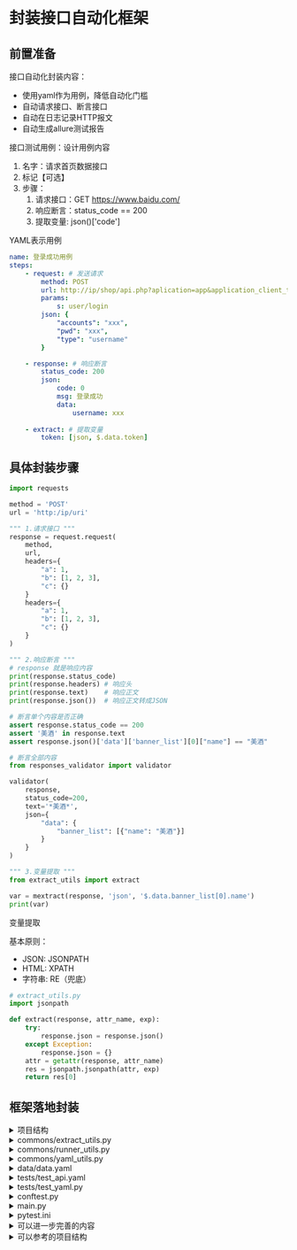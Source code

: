 # 封装接口自动化框架

## 前置准备

接口自动化封装内容：

- 使用yaml作为用例，降低自动化门槛
- 自动请求接口、断言接口
- 自动在日志记录HTTP报文
- 自动生成allure测试报告

接口测试用例：设计用例内容

1. 名字：请求首页数据接口
2. 标记【可选】
3. 步骤：
    1. 请求接口：GET https://www.baidu.com/
    2. 响应断言：status_code == 200
    3. 提取变量: json()['code']

YAML表示用例

```yaml
name: 登录成功用例
steps:
    - request: # 发送请求
        method: POST
        url: http://ip/shop/api.php?aplication=app&application_client_type=weixin
        params:
            s: user/login
        json: {
            "accounts": "xxx",
            "pwd": "xxx",
            "type": "username"
        }

    - response: # 响应断言
        status_code: 200
        json:
            code: 0
            msg: 登录成功
            data:
                username: xxx
    
    - extract: # 提取变量
        token: [json, $.data.token]
```

## 具体封装步骤

```python
import requests

method = 'POST'
url = 'http:/ip/uri'

""" 1.请求接口 """
response = request.request(
    method,
    url,
    headers={
        "a": 1,
        "b": [1, 2, 3],
        "c": {}
    }
    headers={
        "a": 1,
        "b": [1, 2, 3],
        "c": {}
    }
)

""" 2.响应断言 """
# response 就是响应内容
print(response.status_code)
print(response.headers) # 响应头
print(response.text)    # 响应正文
print(response.json())  # 响应正文转成JSON

# 断言单个内容是否正确
assert response.status_code == 200
assert '美酒' in response.text
assert response.json()['data']['banner_list'][0]["name"] == "美酒"

# 断言全部内容
from responses_validator import validator

validator(
    response,
    status_code=200,
    text='*美酒*',
    json={
        "data": {
            "banner_list": [{"name": "美酒"}]
        }
    }
)

""" 3.变量提取 """
from extract_utils import extract

var = mextract(response, 'json', '$.data.banner_list[0].name')
print(var)
```

变量提取

基本原则：

- JSON: JSONPATH
- HTML: XPATH
- 字符串: RE（兜底）

```python
# extract_utils.py
import jsonpath

def extract(response, attr_name, exp):
    try:
        response.json = response.json()
    except Exception:
        response.json = {}
    attr = getattr(response, attr_name)
    res = jsonpath.jsonpath(attr, exp)
    return res[0]
```

## 框架落地封装

<details>
<summary>项目结构</summary>

```bash
commons/__init__.py
commons/extract_utils.py
commons/runner_utils.py
commons/yaml_utils.py

data/data.yaml

logs/   # 生成的日志放这里

report/ # allure生成的报告放这里

temps/  # allure生成报告需要的材料放这里

tests/test_api.yaml
tests/test_yaml.py

conftest.py
main.py
pytest.ini
```

</details>

<details>
<summary>commons/extract_utils.py</summary>

```python
import jsonpath

def extract(response, attr_name, exp):
    try:
        response.json = response.json()
    except Exception:
        response.json = {}
    attr = getattr(response, attr_name)
    res = jsonpath.jsonpath(attr, exp)
    return res[0]
```

</details>

<details>
<summary>commons/runner_utils.py</summary>

```python
import requests
import responses_validator
from commons.extract_utils import extract

import logging

logger = logging.getLogger("Project Name")

def runner(k, v):
    match k:
        case 'request': # 发送请求
            logger.info("1. 正在发送请求...")
            logger.info(f"{v}")
            my_var['resp'] = requests.request(**v)   # 字典使用 **
        case 'response':    # 断言响应
            logger.info("2. 正在断言响应...")
            logger.info(f"{v}")
            responses_validator.validator(my_var['resp'], **v)  # 字典使用 **
        case 'extract': # 变量提取
            logger.info("3. 正在提取变量...")
            for var_name, var_exp in v.items():
                value = extract(my_var['resp'], *var_exp) # 列表使用 *
                logger.info(f" {var_name}  = {value} ")
        # 查询数据库...
```

</details>

<details>
<summary>commons/yaml_utils.py</summary>

```python
import yaml

def load_yaml(path):
    f = open(path, encoding="utf-8")
    s = f.read()
    data = yaml.safe_load(s)
    return data
```

</details>

<details>
<summary>data/data.yaml</summary>

```yaml
数字:
    - 1
    - -1
    - 1.1

字符串:
    - 'fadsfasdf'
    - "fagjasdlfjla"
    - fjalsdjfla

空值: null # JSON写法

列表: [ 1, 2, 3 ] # JSON写法

字典: { "a": 1, "b": 2 } # JSON写法
```

</details>

<details>
<summary>tests/test_api.yaml</summary>

```yaml
name: 登录成功用例
steps:
    - request: # 发送请求
        method: POST
        url: http://ip/shop/api.php?aplication=app&application_client_type=weixin
        params:
            s: user/login
        json: {
            "accounts": "xxx",
            "pwd": "xxx",
            "type": "username"
        }

    - response: # 响应断言
        status_code: 200
        json:
            code: 0
            msg: 登录成功
            data:
                username: xxx
    
    - extract: # 提取变量
        token: [json, $.data.token]
```

</details>

<details>
<summary>tests/test_yaml.py</summary>

```python
import allure
from commons.yaml_utils import load_yaml
from commons.runner_utils import runner

def test_yaml():
    my_var = {}
    data = load_yaml("tests/test_api.yaml")
    allure.title(data['name'])

    for step in data['steps']:
        for k, v in step.items():
            runner(k, v, my_var)
```

</details>

<details>
<summary>conftest.py</summary>

```python

```

</details>

<details>
<summary>main.py</summary>

```python
import os
import pytest

pytest.main()
os.system(f"allure generate -c -o report temps")
```

</details>

<details>
<summary>pytest.ini</summary>

```ini
[pytest]

addopts = --alluredir=./temps --clean-alluredir

log_file = ./logs/pytest.log
log_file_level = info
log_file_format = %(levelname)-9s %(asctime)s [%(name)s:%(lineno)s] : %(message)s
log_file_date_format = %Y-%m-%d %H:%M:%S

; 记录用例执行结果
result_log_enable = 1
; 记录用例分割线
result_log_separator = 1
; 分割线等级
result_log_level_separator = warning
; 异常信息等级
result_log_level_verbose = info
```

</details>



<details>
<summary>可以进一步完善的内容</summary>

1. yaml用例测试文件上传？

2. yaml用例进行数据驱动测试？

3. yaml用例进行自定义的断言

4. yaml用例进行数据库查询？

</details>

<details>
<summary>可以参考的项目结构</summary>

```bash
commons/__init__.py
commons/assert_utils.py
commons/extract_utils.py
commons/hotload_utils.py
commons/model_util.py
commons/request_utils.py
commons/to_python.py
commons/to_yaml.py
commons/runner_utils.py
commons/yaml_utils.py

data/data.yml

logs/   # 生成的日志放这里

report/ # allure生成的报告放这里

temps/  # allure生成报告需要的材料放这里

tests/yaml_case/note.txt
tests/yaml_case/test_01_get_token.yaml
tests/yaml_case/test_02_good_favor.yaml
tests/yaml_case/test_03_md5.yaml
tests/yaml_case/test_04_base64.yaml
tests/yaml_case/test_05_rsa.yaml
tests/test_yaml_case.py

.dockerignore
.gitignore
conftest.py
Dockerfile
main.py
index.html
pytest.ini
requirements.txt
run.py
url.txt
```

</details>